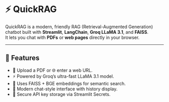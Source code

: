 # ⚡ QuickRAG
QuickRAG is a modern, friendly RAG (Retrieval-Augmented Generation) chatbot built with **Streamlit**, **LangChain**, **Groq LLaMA 3.1**, and **FAISS**.  
It lets you chat with **PDFs** or **web pages** directly in your browser.

---

## 🚀 Features
- 📄 Upload a PDF or 🌐 enter a web URL.
- ⚡ Powered by Groq’s ultra-fast LLaMA 3.1 model.
- 🧠 Uses FAISS + BGE embeddings for semantic search.
- 💬 Modern chat-style interface with history display.
- 🔐 Secure API key storage via Streamlit Secrets.

